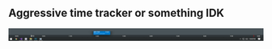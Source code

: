 ﻿## Aggressive time tracker or something IDK

![image](https://github.com/jbebe/time-tracker/raw/master/poc.png)
